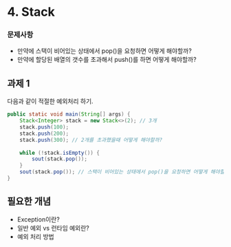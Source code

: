 # 4. Stack

### 문제사항

- 만약에 스택이 비어있는 상태에서 pop()을 요청하면 어떻게 해야할까?
- 만약에 할당된 배열의 갯수를 초과해서 push()를 하면 어떻게 해야할까?

## 과제 1
다음과 같이 적절한 예외처리 하기.
```java
public static void main(String[] args) {
	Stack<Integer> stack = new Stack<>(2); // 3개
	stack.push(100);
	stack.push(200);
	stack.push(300); // 2개를 초과했을때 어떻게 해야할까?
	
	while (!stack.isEmpty()) {
		sout(stack.pop());
	}
	sout(stack.pop()); // 스택이 비어있는 상태에서 pop()을 요청하면 어떻게 해야할까?
}
```


## 필요한 개념

- Exception이란?
- 일반 예외 vs 런타임 예외란?
- 예외 처리 방법